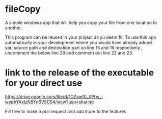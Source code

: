 # fileCopy
A simple windows app that will help you copy your file from one location to another.

This program can be reused in your project as yu deem fit. 
To use this app automatically in your development where you would have already added you source path and destination part on line 15 and 16 respectively , 
uncomment the below line 28 and comment out line 22 and 23.


# link to the release of the executable for your direct use 
https://drive.google.com/file/d/1OZsmf0_XPfw_-wyphYAxIzN5Yn6V5CS4/view?usp=sharing 

Fill free to make a pull request and add more to the features 


